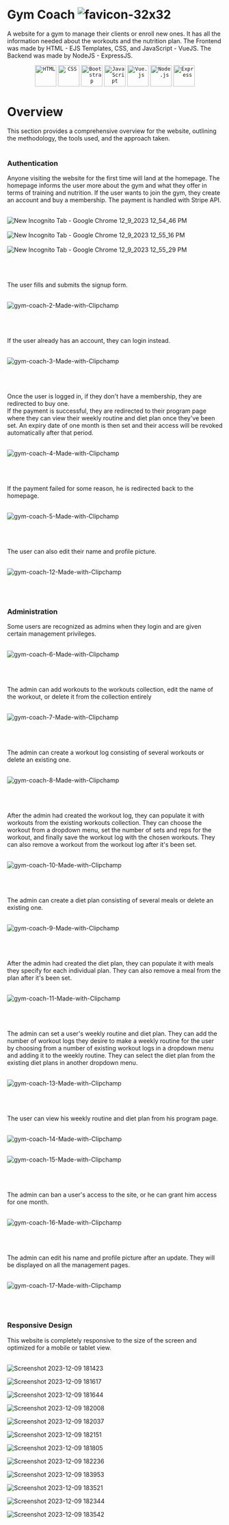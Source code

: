 # Gym Coach ![favicon-32x32](https://github.com/EslamSalem/gym-coach/assets/55714424/e5e4f4a3-cb48-49b2-953a-b70f08f9a696)

A website for a gym to manage their clients or enroll new ones. It has all the information needed about the workouts and the nutrition plan.
The Frontend was made by HTML - EJS Templates, CSS, and JavaScript - VueJS. The Backend was made by NodeJS - ExpressJS.
<div align="center">
	<code><img width="50" src="https://user-images.githubusercontent.com/25181517/192158954-f88b5814-d510-4564-b285-dff7d6400dad.png" alt="HTML" title="HTML"/></code>
	<code><img width="50" src="https://user-images.githubusercontent.com/25181517/183898674-75a4a1b1-f960-4ea9-abcb-637170a00a75.png" alt="CSS" title="CSS"/></code>
  <code><img width="50" src="https://user-images.githubusercontent.com/25181517/183898054-b3d693d4-dafb-4808-a509-bab54cf5de34.png" alt="Bootstrap" title="Bootstrap"/></code>
	<code><img width="50" src="https://user-images.githubusercontent.com/25181517/117447155-6a868a00-af3d-11eb-9cfe-245df15c9f3f.png" alt="JavaScript" title="JavaScript"/></code>
	<code><img width="50" src="https://user-images.githubusercontent.com/25181517/117448124-a2da9800-af3e-11eb-85d2-bd1b69b65603.png" alt="Vue.js" title="Vue.js"/></code>
	<code><img width="50" src="https://user-images.githubusercontent.com/25181517/183568594-85e280a7-0d7e-4d1a-9028-c8c2209e073c.png" alt="Node.js" title="Node.js"/></code>
	<code><img width="50" src="https://user-images.githubusercontent.com/25181517/183859966-a3462d8d-1bc7-4880-b353-e2cbed900ed6.png" alt="Express" title="Express"/></code>
</div>

# Overview

This section provides a comprehensive overview for the website, outlining the methodology, the tools used, and the approach taken.
<br></br>

### Authentication

Anyone visiting the website for the first time will land at the homepage. The homepage informs the user more about the gym and what they offer in terms of
training and nutrition. If the user wants to join the gym, they create an account and buy a membership. The payment is handled with Stripe API.
<br></br>

![New Incognito Tab - Google Chrome 12_9_2023 12_54_46 PM](https://github.com/EslamSalem/gym-coach/assets/55714424/a3a0f8f0-9832-468a-ae4d-da4aaadfd82c)
<br></br>
![New Incognito Tab - Google Chrome 12_9_2023 12_55_16 PM](https://github.com/EslamSalem/gym-coach/assets/55714424/c1ecab57-f8cc-4292-b4d3-ed3c3f7eaf9c)
<br></br>
![New Incognito Tab - Google Chrome 12_9_2023 12_55_29 PM](https://github.com/EslamSalem/gym-coach/assets/55714424/8e2a8599-b129-4ce5-a134-dbe32cb2e751)
<br></br>
<br></br>

The user fills and submits the signup form.
<br></br>

![gym-coach-2-Made-with-Clipchamp](https://github.com/EslamSalem/gym-coach/assets/55714424/26f2abc5-f4c9-477a-9bdb-95f5f2b72196)
<br></br>
<br></br>

If the user already has an account, they can login instead.
<br></br>

![gym-coach-3-Made-with-Clipchamp](https://github.com/EslamSalem/gym-coach/assets/55714424/592a60ac-daf5-42be-b54b-637ca3c72eaa)
<br></br>
<br></br>

Once the user is logged in, if they don't have a membership, they are redirected to buy one.\
If the payment is successful, they are redirected to their program page where they can view their weekly routine and diet plan once
they've been set. An expiry date of one month is then set and their access will be revoked automatically after that period.
<br></br>

![gym-coach-4-Made-with-Clipchamp](https://github.com/EslamSalem/gym-coach/assets/55714424/af39534e-cf8a-4920-befb-f86f8a5f10f5)
<br></br>
<br></br>

If the payment failed for some reason, he is redirected back to the homepage.
<br></br>

![gym-coach-5-Made-with-Clipchamp](https://github.com/EslamSalem/gym-coach/assets/55714424/726d808f-792d-4a74-9ac3-29e37a6bb6fb)
<br></br>
<br></br>

The user can also edit their name and profile picture.
<br></br>

![gym-coach-12-Made-with-Clipchamp](https://github.com/EslamSalem/gym-coach/assets/55714424/249fb36c-1538-41a8-b11b-5a27ccd48889)
<br></br>
<br></br>

### Administration

Some users are recognized as admins when they login and are given certain management privileges.
<br></br>

![gym-coach-6-Made-with-Clipchamp](https://github.com/EslamSalem/gym-coach/assets/55714424/dc6d647d-07bf-4941-b53d-5fbc48d044b3)
<br></br>
<br></br>

The admin can add workouts to the workouts collection, edit the name of the workout, or delete it from the collection entirely
<br></br>

![gym-coach-7-Made-with-Clipchamp](https://github.com/EslamSalem/gym-coach/assets/55714424/c8b4088e-4e09-413f-9928-e0bff1529ad4)
<br></br>
<br></br>

The admin can create a workout log consisting of several workouts or delete an existing one.
<br></br>

![gym-coach-8-Made-with-Clipchamp](https://github.com/EslamSalem/gym-coach/assets/55714424/1b49f0a2-2453-44b2-a0bf-30247271f188)
<br></br>
<br></br>

After the admin had created the workout log, they can populate it with workouts from the existing workouts collection.
They can choose the workout from a dropdown menu, set the number of sets and reps for the workout, and finally save the workout log
with the chosen workouts. They can also remove a workout from the workout log after it's been set.
<br></br>

![gym-coach-10-Made-with-Clipchamp](https://github.com/EslamSalem/gym-coach/assets/55714424/755ac923-0783-4567-bfb0-9fd8c2d9aca1)
<br></br>
<br></br>

The admin can create a diet plan consisting of several meals or delete an existing one.
<br></br>

![gym-coach-9-Made-with-Clipchamp](https://github.com/EslamSalem/gym-coach/assets/55714424/bc4f8a0a-b71c-4ec8-b79b-006394d8efd0)
<br></br>
<br></br>

After the admin had created the diet plan, they can populate it with meals they specify for each individual plan.
They can also remove a meal from the plan after it's been set.
<br></br>

![gym-coach-11-Made-with-Clipchamp](https://github.com/EslamSalem/gym-coach/assets/55714424/6e5c1169-4e2d-4316-8c8b-f57006cb9b22)
<br></br>
<br></br>

The admin can set a user's weekly routine and diet plan. They can add the number of workout logs they desire to make a weekly routine
for the user by choosing from a number of existing workout logs in a dropdown menu and adding it to the weekly routine.
They can select the diet plan from the existing diet plans in another dropdown menu.
<br></br>

![gym-coach-13-Made-with-Clipchamp](https://github.com/EslamSalem/gym-coach/assets/55714424/658c723e-807f-48ed-8271-618ae6cc0c7f)
<br></br>
<br></br>

The user can view his weekly routine and diet plan from his program page.
<br></br>

![gym-coach-14-Made-with-Clipchamp](https://github.com/EslamSalem/gym-coach/assets/55714424/c6baad55-0aea-4b4a-a29b-26261e8f23e2)
<br></br>

![gym-coach-15-Made-with-Clipchamp](https://github.com/EslamSalem/gym-coach/assets/55714424/5f440830-00e1-4d83-b5d5-b6dd9c0f274a)
<br></br>
<br></br>

The admin can ban a user's access to the site, or he can grant him access for one month.
<br></br>

![gym-coach-16-Made-with-Clipchamp](https://github.com/EslamSalem/gym-coach/assets/55714424/e581b11e-4fd2-4070-bdc1-666113019190)
<br></br>
<br></br>

The admin can edit his name and profile picture after an update. They will be displayed on all the management pages.
<br></br>

![gym-coach-17-Made-with-Clipchamp](https://github.com/EslamSalem/gym-coach/assets/55714424/e32dab02-dcc0-42e2-a22a-a7b52d9f3ee8)
<br></br>
<br></br>


### Responsive Design

This website is completely responsive to the size of the screen and optimized for a mobile or tablet view.
<br></br>

![Screenshot 2023-12-09 181423](https://github.com/EslamSalem/gym-coach/assets/55714424/3150cab9-7bfe-4fc8-b2d9-1c199d24440c)

![Screenshot 2023-12-09 181617](https://github.com/EslamSalem/gym-coach/assets/55714424/8c58207d-c427-4fdb-842d-31ee8e3a150d)

![Screenshot 2023-12-09 181644](https://github.com/EslamSalem/gym-coach/assets/55714424/4718613d-625f-4088-807e-652261650925)

![Screenshot 2023-12-09 182008](https://github.com/EslamSalem/gym-coach/assets/55714424/17ff11c7-e745-45a6-802d-03a58ac5fff0)

![Screenshot 2023-12-09 182037](https://github.com/EslamSalem/gym-coach/assets/55714424/60c54b60-2858-4a82-a423-4a284483c646)

![Screenshot 2023-12-09 182151](https://github.com/EslamSalem/gym-coach/assets/55714424/b38babde-8924-4335-8361-3b3b510b436c)

![Screenshot 2023-12-09 181805](https://github.com/EslamSalem/gym-coach/assets/55714424/51184dba-2398-4755-a36d-ff5ae1d362ef)

![Screenshot 2023-12-09 182236](https://github.com/EslamSalem/gym-coach/assets/55714424/b9999762-188a-4f86-962f-62b6efcf8fa7)

![Screenshot 2023-12-09 183953](https://github.com/EslamSalem/gym-coach/assets/55714424/8264d3b2-d143-4a02-b4af-b988b5e3bafc)

![Screenshot 2023-12-09 183521](https://github.com/EslamSalem/gym-coach/assets/55714424/80822fc3-d9b3-4d80-8d80-6c5da8cbb18e)

![Screenshot 2023-12-09 182344](https://github.com/EslamSalem/gym-coach/assets/55714424/1291efc3-0b84-48de-b50c-3fa15c14399b)

![Screenshot 2023-12-09 183542](https://github.com/EslamSalem/gym-coach/assets/55714424/27d288d8-af37-4c61-a039-da9e2a0a06e6)

